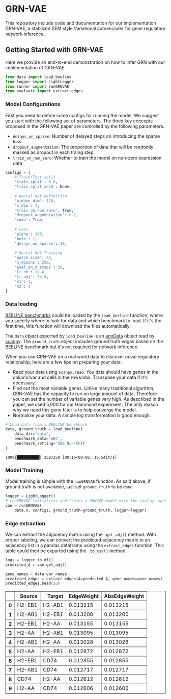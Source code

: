 # GRN-VAE

This repository include code and documentation for our implementation GRN-VAE, a stablized SEM style Variational autoencoder for gene regulatory network inference. 

## Getting Started with GRN-VAE

Here we provide an end-to-end demonstration on how to infer GRN with our implementation of GRN-VAE. 


```python
from data import load_beeline
from logger import LightLogger
from runner import runGRNVAE
from evaluate import extract_edges
```

### Model Configurations

First you need to define some configs for running the model. We suggest you start with the following set of parameters. The three key concepts proposed in the GRN-VAE paper are controlled by the following parameters. 

- `delays_on_sparse`: Number of delayed steps on introducing the sparse loss. 
- `dropout_augmentation`: The proportion of data that will be randomly masked as dropout in each traing step.
- `train_on_non_zero`: Whether to train the model on non-zero expression data


```python
configs = {
    # Train/Test split
    'train_split': 0.8,
    'train_split_seed': None, 
    
    # Neural Net Definition
    'hidden_dim': 128,
    'z_dim': 1,
    'train_on_non_zero': True,
    'dropout_augmentation': 0.1,
    'cuda': True,
    
    # Loss
    'alpha': 100,
    'beta': 1,
    'delays_on_sparse': 30,
    
    # Neural Net Training
    'batch_size': 64,
    'n_epochs': 250,
    'eval_on_n_steps': 10,
    'lr_nn': 1e-4,
    'lr_adj': 2e-5,
    'K1': 1,
    'K2': 1
}
```

### Data loading
[BEELINE benchmarks](https://github.com/Murali-group/Beeline) could be loaded by the `load_beeline` function, where you specify where to look for data and which benchmark to load. If it's the first time, this function will download the files automatically. 

The `data` object exported by `load_beeline` is an [annData](https://anndata.readthedocs.io/en/stable/generated/anndata.AnnData.html#anndata.AnnData) object read by [scanpy](https://scanpy.readthedocs.io/en/stable/). The `ground_truth` object includes ground truth edges based on the BEELINE benchmark but it's not required for network inference. 

When you use GRN-VAE on a real world data to discover noval regulatory relationship, here are a few tips on preparing your data:

- Read your data using `scanpy.read`. You data should have genes in the column/var and cells in the rows/obs. Transpose your data if it's necessary. 
- Find out the most variable genes. Unlike many traditional algorithm, GRN-VAE has the capacity to run on large amount of data. Therefore you can set the number of variable genes very high. As described in the paper, we used 5,000 for our Hammond experiment. The only reason why we need this gene filter is to help converge the model.
- Normalize your data. A simple log transformation is good enough. 


```python
# Load data from a BEELINE benchmark
data, ground_truth = load_beeline(
    data_dir='data', 
    benchmark_data='mDC', 
    benchmark_setting='500_Non-ChIP'
)
```

    100%|██████████| 250/250 [00:15<00:00, 16.54it/s]


### Model Training

Model training is simple with the `runGRNVAE` function. As said above, if ground truth is not available, just set `ground_truth` to be `None`.


```python
logger = LightLogger()
# runGRNVAE initializes and trains a GRNVAE model with the configs specified. 
vae = runGRNVAE(
    data.X, configs, ground_truth=ground_truth, logger=logger)
```

### Edge extraction
We can extract the adjacency matrix using the `.get_adj()` method. With proper labeling, we can convert the predicted adjacency matrix to an adjacency list in a pandas dataframe using the `extract_edges` function. This table could then be exported using the `.to_csv()` method. 


```python
logs = logger.to_df()
predicted_A = vae.get_adj()

gene_names = data.var_names
predicted_edges = extract_edges(A=predicted_A, gene_names=gene_names)
predicted_edges.head(10)
```




<div>
<style scoped>
    .dataframe tbody tr th:only-of-type {
        vertical-align: middle;
    }

    .dataframe tbody tr th {
        vertical-align: top;
    }

    .dataframe thead th {
        text-align: right;
    }
</style>
<table border="1" class="dataframe">
  <thead>
    <tr style="text-align: right;">
      <th></th>
      <th>Source</th>
      <th>Target</th>
      <th>EdgeWeight</th>
      <th>AbsEdgeWeight</th>
    </tr>
  </thead>
  <tbody>
    <tr>
      <th>0</th>
      <td>H2-EB1</td>
      <td>H2-AB1</td>
      <td>0.013215</td>
      <td>0.013215</td>
    </tr>
    <tr>
      <th>1</th>
      <td>H2-AB1</td>
      <td>H2-EB1</td>
      <td>0.013200</td>
      <td>0.013200</td>
    </tr>
    <tr>
      <th>2</th>
      <td>H2-EB1</td>
      <td>H2-AA</td>
      <td>0.013155</td>
      <td>0.013155</td>
    </tr>
    <tr>
      <th>3</th>
      <td>H2-AA</td>
      <td>H2-AB1</td>
      <td>0.013095</td>
      <td>0.013095</td>
    </tr>
    <tr>
      <th>4</th>
      <td>H2-AB1</td>
      <td>H2-AA</td>
      <td>0.013028</td>
      <td>0.013028</td>
    </tr>
    <tr>
      <th>5</th>
      <td>H2-AA</td>
      <td>H2-EB1</td>
      <td>0.012872</td>
      <td>0.012872</td>
    </tr>
    <tr>
      <th>6</th>
      <td>H2-EB1</td>
      <td>CD74</td>
      <td>0.012855</td>
      <td>0.012855</td>
    </tr>
    <tr>
      <th>7</th>
      <td>H2-AB1</td>
      <td>CD74</td>
      <td>0.012717</td>
      <td>0.012717</td>
    </tr>
    <tr>
      <th>8</th>
      <td>CD74</td>
      <td>H2-AA</td>
      <td>0.012612</td>
      <td>0.012612</td>
    </tr>
    <tr>
      <th>9</th>
      <td>H2-AA</td>
      <td>CD74</td>
      <td>0.012606</td>
      <td>0.012606</td>
    </tr>
  </tbody>
</table>
</div>
